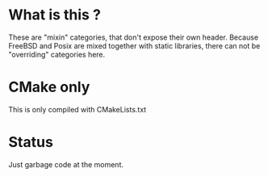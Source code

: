 # What is this ?

These are "mixin" categories, that don't expose their own header.
Because FreeBSD and Posix are mixed together with static libraries, there
can not be "overriding" categories here.

# CMake only

This is only compiled with CMakeLists.txt

# Status

Just garbage code at the moment.

